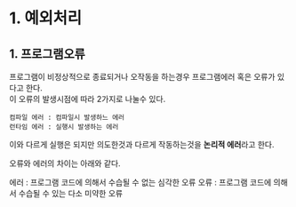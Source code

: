 # 1. 예외처리

## 1. 프로그램오류
프로그램이 비정상적으로 종료되거나 오작동을 하는경우 프로그램에러 혹은 오류가 있다고 한다.      
이 오류의 발생시점에 따라 2가지로 나눌수 있다.     

    컴파일 에러 : 컴파일시 발생하느 에러
    런타임 에러 : 실행시 발생하는 에러
    
이와 다르게 실행은 되지만 의도한것과 다르게 작동하는것을 **논리적 에러**라고 한다.   
   
오류와 에러의 차이는 아래와 같다.
      
  에러 : 프로그램 코드에 의해서 수습될 수 없는 심각한 오류
  오류 : 프로그램 코드에 의해서 수습될 수 있는 다소 미약한 오류
      
  
